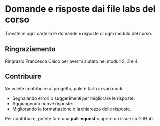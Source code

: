 # Domande e risposte dai file labs del corso
Trovate in ogni cartella le domande e risposte di ogni modulo del corso.

## Ringraziamento
Ringrazio [Francesca Caico](https://github.com/FrancescaCaico) per avermi aiutato nei moduli 2, 3 e 4.

## Contribuire
Se volete contribuire al progetto, potete farlo in vari modi:
- Segnalando errori o suggerimenti per migliorare le risposte.
- Aggiungendo nuove risposte.
- Migliorando la formattazione o la chiarezza delle risposte.

Per contribuire, potete fare una **pull request** o aprire un issue su GitHub.